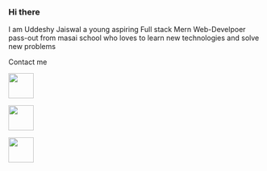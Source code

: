 ### Hi there  

I am Uddeshy Jaiswal a young aspiring Full stack Mern Web-Develpoer pass-out from masai school who loves to learn new technologies and solve new problems

 Contact me



[<img width="50px" height="50px" src="https://upload.wikimedia.org/wikipedia/commons/thumb/c/ca/LinkedIn_logo_initials.png/800px-LinkedIn_logo_initials.png"/>]((https://www.linkedin.com/in/uddeshy-jaiswal-56a69a201/))


[<img width="50px" height="50px" src="https://www.freepnglogos.com/uploads/facebook-logo-13.png"/>]((https://www.facebook.com/uddeshy.jaiswal.12/))


[<img width="50px" height="50px" src="https://logos-world.net/wp-content/uploads/2020/11/Gmail-Logo.png"/>](https://accounts.google.com/SignOutOptions?hl=en&continue=https://mail.google.com&service=mail)







<!--

**Elizah7/Elizah7** is a ✨ _special_ ✨ repository because its `README.md` (this file) appears on your GitHub profile.

Here are some ideas to get you started:

- 🔭 I’m currently working on ...
- 🌱 I’m currently learning ...
- 👯 I’m looking to collaborate on ...
- 🤔 I’m looking for help with ...
- 💬 Ask me about ...
- 📫 How to reach me: ...
- 😄 Pronouns: ...
- ⚡ Fun fact: ...
-->
